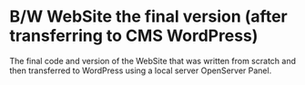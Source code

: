 ﻿# B/W WebSite the final version (after transferring to CMS WordPress)

The final code and version of the WebSite that was written from scratch and then transferred to WordPress using a local server OpenServer Panel.

